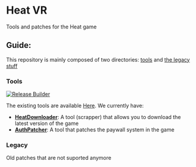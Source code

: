 # Heat VR
Tools and patches for the Heat game

## Guide:
This repository is mainly composed of two directories: [tools]() and [the legacy stuff]()

### Tools
[![Release Builder](https://github.com/mgbhbjcvkn/HeatGame/releases/tag/v2.0)](https://github.com/mgbhbjcvkn/HeatGame/releases/tag/v2.0)

The existing tools are available [Here](/Tools/). We currently have:
- [**HeatDownloader**](/Tools/HeatDownloader/): A tool (scrapper) that allows you to download the latest version of the game
- [**AuthPatcher**](/Tools/AuthPatcher/): A tool that patches the paywall system in the game

### Legacy
Old patches that are not suported anymore